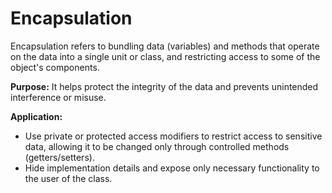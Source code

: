 # Encapsulation

Encapsulation refers to bundling data (variables) and methods that operate on the data into a single unit or class, and restricting access to some of the object's components.

**Purpose:** It helps protect the integrity of the data and prevents unintended interference or misuse.

**Application:**
- Use private or protected access modifiers to restrict access to sensitive data, allowing it to be changed only through controlled methods (getters/setters).
- Hide implementation details and expose only necessary functionality to the user of the class.
